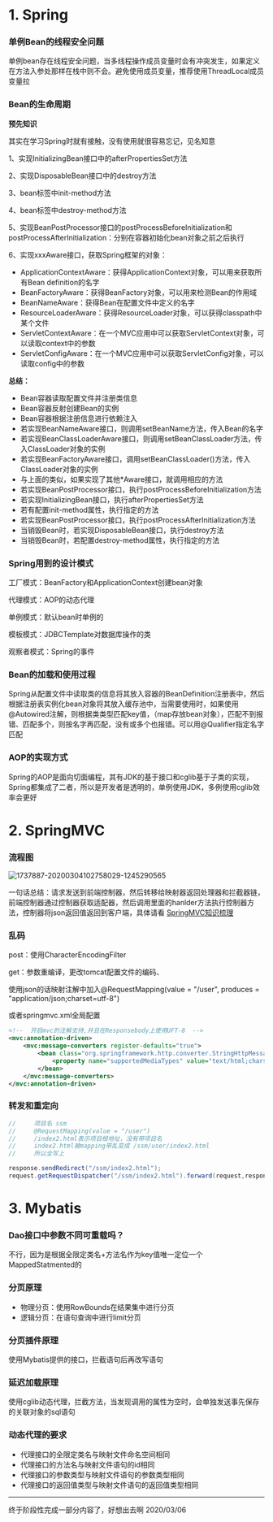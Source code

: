 # 1. Spring



### 单例Bean的线程安全问题

单例bean存在线程安全问题，当多线程操作成员变量时会有冲突发生，如果定义在方法入参处那样在栈中则不会。避免使用成员变量，推荐使用ThreadLocal成员变量拉





### Bean的生命周期



**预先知识**

其实在学习Spring时就有接触，没有使用就很容易忘记，见名知意

1、实现InitializingBean接口中的afterPropertiesSet方法

2、实现DisposableBean接口中的destroy方法

3、bean标签中init-method方法

4、bean标签中destroy-method方法

5、实现BeanPostProcessor接口的postProcessBeforeInitialization和postProcessAfterInitialization：分别在容器初始化bean对象之前之后执行

6、实现xxxAware接口，获取Spring框架的对象：

- ApplicationContextAware：获得ApplicationContext对象，可以用来获取所有Bean definition的名字
- BeanFactoryAware：获得BeanFactory对象，可以用来检测Bean的作用域
- BeanNameAware：获得Bean在配置文件中定义的名字
- ResourceLoaderAware：获得ResourceLoader对象，可以获得classpath中某个文件
- ServletContextAware：在一个MVC应用中可以获取ServletContext对象，可以读取context中的参数
- ServletConfigAware：在一个MVC应用中可以获取ServletConfig对象，可以读取config中的参数







**总结：**

- Bean容器读取配置文件并注册类信息
- Bean容器反射创建Bean的实例
- Bean容器根据注册信息进行依赖注入
- 若实现BeanNameAware接口，则调用setBeanName方法，传入Bean的名字
- 若实现BeanClassLoaderAware接口，则调用setBeanClassLoader方法，传入ClassLoader对象的实例
- 若实现BeanFactoryAware接口，调用setBeanClassLoader()方法，传入ClassLoader对象的实例
- 与上面的类似，如果实现了其他*Aware接口，就调用相应的方法
- 若实现BeanPostProcessor接口，执行postProcessBeforeInitialization方法
- 若实现InitializingBean接口，执行afterPropertiesSet方法
- 若有配置init-method属性，执行指定的方法
- 若实现BeanPostProcessor接口，执行postProcessAfterInitialization方法
- 当销毁Bean时，若实现DisposableBean接口，执行destroy方法
- 当销毁Bean时，若配置destroy-method属性，执行指定的方法





### Spring用到的设计模式

工厂模式：BeanFactory和ApplicationContext创建bean对象

代理模式：AOP的动态代理

单例模式：默认bean时单例的

模板模式：JDBCTemplate对数据库操作的类

观察者模式：Spring的事件





### Bean的加载和使用过程

Spring从配置文件中读取类的信息将其放入容器的BeanDefinition注册表中，然后根据注册表实例化bean对象将其放入缓存池中，当需要使用时，如果使用@Autowired注解，则根据类类型匹配key值，（map存放bean对象），匹配不到报错、匹配多个，则按名字再匹配，没有或多个也报错。可以用@Qualifier指定名字匹配





### AOP的实现方式

Spring的AOP是面向切面编程，其有JDK的基于接口和cglib基于子类的实现，Spring都集成了二者，所以是开发者是透明的，单例使用JDK，多例使用cglib效率会更好













# 2. SpringMVC



### 流程图

![1737887-20200304102758029-1245290565](C:\Users\Howl\Desktop\1737887-20200304102758029-1245290565.jpg)

一句话总结：请求发送到前端控制器，然后转移给映射器返回处理器和拦截器链，前端控制器通过控制器获取适配器，然后调用里面的hanlder方法执行控制器方法，控制器将json返回值返回到客户端，具体请看 [SpringMVC知识梳理](<https://www.cnblogs.com/Howlet/p/12399045.html>)











### 乱码

post：使用CharacterEncodingFilter

get：参数重编译，更改tomcat配置文件的编码、

使用json的话映射注解中加入@RequestMapping(value = "/user", produces = "application/json;charset=utf-8")

或者springmvc.xml全局配置

```xml
<!--  开启mvc的注解支持,并且在Responsebody上使用UFT-8  -->
<mvc:annotation-driven>
    <mvc:message-converters register-defaults="true">
        <bean class="org.springframework.http.converter.StringHttpMessageConverter">
            <property name="supportedMediaTypes" value="text/html;charset=UTF-8"></property>
        </bean>
    </mvc:message-converters>
</mvc:annotation-driven>
```





### 转发和重定向

```java
//     项目名 ssm
//     @RequestMapping(value = "/user")
//     /index2.html表示项目根地址，没有带项目名
//     index2.html被mapping带乱变成 /ssm/user/index2.html
//     所以全写上

response.sendRedirect("/ssm/index2.html");
request.getRequestDispatcher("/ssm/index2.html").forward(request,response);
```













# 3. Mybatis



### Dao接口中参数不同可重载吗？

不行，因为是根据全限定类名+方法名作为key值唯一定位一个MappedStatmented的





### 分页原理

* 物理分页：使用RowBounds在结果集中进行分页
* 逻辑分页：在语句查询中进行limit分页





### 分页插件原理

使用Mybatis提供的接口，拦截语句后再改写语句





### 延迟加载原理

使用cglib动态代理，拦截方法，当发现调用的属性为空时，会单独发送事先保存的关联对象的sql语句





### 动态代理的要求

* 代理接口的全限定类名与映射文件命名空间相同
* 代理接口的方法名与映射文件语句的id相同
* 代理接口的参数类型与映射文件语句的参数类型相同
* 代理接口的返回值类型与映射文件语句的返回值类型相同















****

终于阶段性完成一部分内容了，好想出去啊   2020/03/06